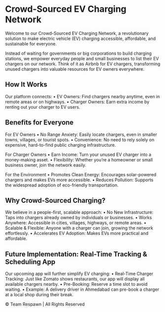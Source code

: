 # Crowd-Sourced EV Charging Network

Welcome to our Crowd-Sourced EV Charging Network, a revolutionary solution to make electric vehicle (EV) charging accessible, affordable, and sustainable for everyone.

Instead of waiting for governments or big corporations to build charging stations, we empower everyday people and small businesses to list their EV chargers on our network. Think of it as Airbnb for EV chargers, transforming unused chargers into valuable resources for EV owners everywhere.

## How It Works

Our platform connects:
	•	EV Owners: Find chargers nearby anytime, even in remote areas or on highways.
	•	Charger Owners: Earn extra income by renting out your charger to EV users.

## Benefits for Everyone

For EV Owners
	•	No Range Anxiety: Easily locate chargers, even in smaller towns, villages, or tourist spots.
	•	Convenience: No need to rely solely on expensive, hard-to-find public charging infrastructure.

For Charger Owners
	•	Earn Income: Turn your unused EV charger into a money-making asset.
	•	Flexibility: Whether you’re a homeowner or small business owner, join the network easily.

For the Environment
	•	Promotes Clean Energy: Encourages solar-powered chargers and makes EVs more accessible.
	•	Reduces Pollution: Supports the widespread adoption of eco-friendly transportation.

## Why Crowd-Sourced Charging?

We believe in a people-first, scalable approach:
	•	No New Infrastructure: Taps into chargers already owned by individuals or businesses.
	•	Works Anywhere: Accessible in cities, villages, highways, or remote areas.
	•	Scalable & Flexible: Anyone with a charger can join, growing the network effortlessly.
	•	Accelerates EV Adoption: Makes EVs more practical and affordable.

## Future Implementation: Real-Time Tracking & Scheduling App

Our upcoming app will further simplify EV charging:
	•	Real-Time Charger Tracking: Just like Zomato shows restaurants, our app will display all available chargers nearby.
	•	Pre-Booking: Reserve a time slot to avoid waiting.
	•	Example: A delivery driver in Ahmedabad can pre-book a charger at a local shop during their break.



© Team Respawn | All Rights Reserved
